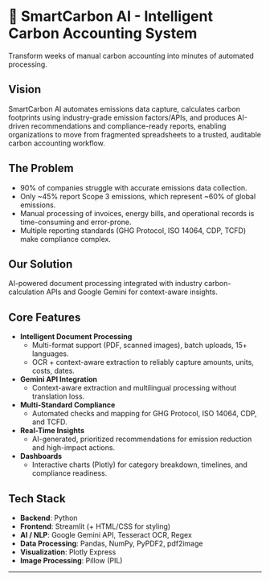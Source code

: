 # 🌱 SmartCarbon AI - Intelligent Carbon Accounting System

Transform weeks of manual carbon accounting into minutes of automated processing.

## Vision
SmartCarbon AI automates emissions data capture, calculates carbon footprints using industry-grade emission factors/APIs, and produces AI-driven recommendations and compliance-ready reports, enabling organizations to move from fragmented spreadsheets to a trusted, auditable carbon accounting workflow.

## The Problem
- 90% of companies struggle with accurate emissions data collection.
- Only ~45% report Scope 3 emissions, which represent ~60% of global emissions.
- Manual processing of invoices, energy bills, and operational records is time-consuming and error-prone.
- Multiple reporting standards (GHG Protocol, ISO 14064, CDP, TCFD) make compliance complex.

## Our Solution
AI-powered document processing integrated with industry carbon-calculation APIs and Google Gemini for context-aware insights.

## Core Features
- **Intelligent Document Processing**
  - Multi-format support (PDF, scanned images), batch uploads, 15+ languages.
  - OCR + context-aware extraction to reliably capture amounts, units, costs, dates.
- **Gemini API Integration**
  - Context-aware extraction and multilingual processing without translation loss.
- **Multi-Standard Compliance**
  - Automated checks and mapping for GHG Protocol, ISO 14064, CDP, and TCFD.
- **Real-Time Insights**
  - AI-generated, prioritized recommendations for emission reduction and high-impact actions.
- **Dashboards**
  - Interactive charts (Plotly) for category breakdown, timelines, and compliance readiness.

## Tech Stack
- **Backend**: Python  
- **Frontend**: Streamlit (+ HTML/CSS for styling)  
- **AI / NLP**: Google Gemini API, Tesseract OCR, Regex  
- **Data Processing**: Pandas, NumPy, PyPDF2, pdf2image  
- **Visualization**: Plotly Express  
- **Image Processing**: Pillow (PIL)


---
